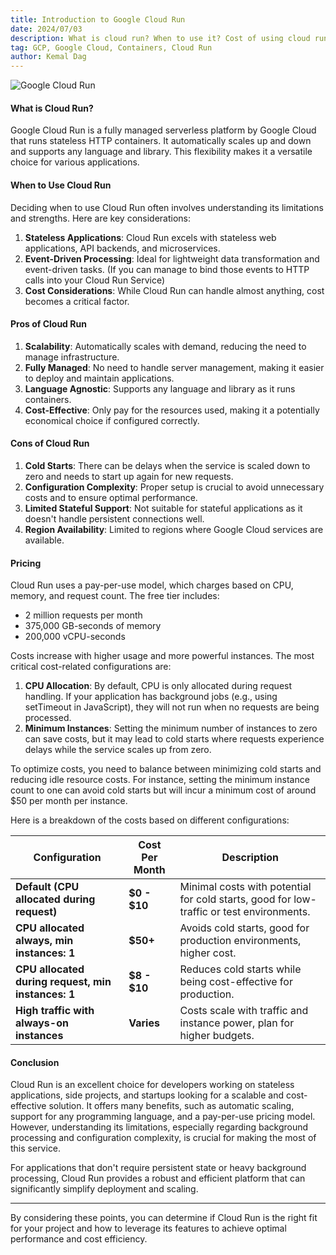 ```yaml
---
title: Introduction to Google Cloud Run
date: 2024/07/03
description: What is cloud run? When to use it? Cost of using cloud run.
tag: GCP, Google Cloud, Containers, Cloud Run
author: Kemal Dag
---
```


![Google Cloud Run](/images/posts/1/google-cloud-run.svg)

#### What is Cloud Run?

Google Cloud Run is a fully managed serverless platform by Google Cloud that runs stateless HTTP containers. It automatically scales up and down and supports any language and library. This flexibility makes it a versatile choice for various applications.

#### When to Use Cloud Run

Deciding when to use Cloud Run often involves understanding its limitations and strengths. Here are key considerations:

1. **Stateless Applications**: Cloud Run excels with stateless web applications, API backends, and microservices.
2. **Event-Driven Processing**: Ideal for lightweight data transformation and event-driven tasks. (If you can manage to bind those events to HTTP calls into your Cloud Run Service)
3. **Cost Considerations**: While Cloud Run can handle almost anything, cost becomes a critical factor.

#### Pros of Cloud Run

1. **Scalability**: Automatically scales with demand, reducing the need to manage infrastructure.
2. **Fully Managed**: No need to handle server management, making it easier to deploy and maintain applications.
3. **Language Agnostic**: Supports any language and library as it runs containers.
4. **Cost-Effective**: Only pay for the resources used, making it a potentially economical choice if configured correctly.

#### Cons of Cloud Run

1. **Cold Starts**: There can be delays when the service is scaled down to zero and needs to start up again for new requests.
2. **Configuration Complexity**: Proper setup is crucial to avoid unnecessary costs and to ensure optimal performance.
3. **Limited Stateful Support**: Not suitable for stateful applications as it doesn't handle persistent connections well.
4. **Region Availability**: Limited to regions where Google Cloud services are available.

#### Pricing

Cloud Run uses a pay-per-use model, which charges based on CPU, memory, and request count. The free tier includes:

- 2 million requests per month
- 375,000 GB-seconds of memory
- 200,000 vCPU-seconds

Costs increase with higher usage and more powerful instances. The most critical cost-related configurations are:

1. **CPU Allocation**: By default, CPU is only allocated during request handling. If your application has background jobs (e.g., using setTimeout in JavaScript), they will not run when no requests are being processed.
2. **Minimum Instances**: Setting the minimum number of instances to zero can save costs, but it may lead to cold starts where requests experience delays while the service scales up from zero.

To optimize costs, you need to balance between minimizing cold starts and reducing idle resource costs. For instance, setting the minimum instance count to one can avoid cold starts but will incur a minimum cost of around $50 per month per instance.

Here is a breakdown of the costs based on different configurations:

| Configuration                                      | Cost Per Month | Description                                                                              |
| -------------------------------------------------- | -------------- | ---------------------------------------------------------------------------------------- |
| **Default (CPU allocated during request)**         | **$0 - $10**   | Minimal costs with potential for cold starts, good for low-traffic or test environments. |
| **CPU allocated always, min instances: 1**         | **$50+**       | Avoids cold starts, good for production environments, higher cost.                       |
| **CPU allocated during request, min instances: 1** | **$8 - $10**   | Reduces cold starts while being cost-effective for production.                           |
| **High traffic with always-on instances**          | **Varies**     | Costs scale with traffic and instance power, plan for higher budgets.                    |

#### Conclusion

Cloud Run is an excellent choice for developers working on stateless applications, side projects, and startups looking for a scalable and cost-effective solution. It offers many benefits, such as automatic scaling, support for any programming language, and a pay-per-use pricing model. However, understanding its limitations, especially regarding background processing and configuration complexity, is crucial for making the most of this service.

For applications that don't require persistent state or heavy background processing, Cloud Run provides a robust and efficient platform that can significantly simplify deployment and scaling.

---

By considering these points, you can determine if Cloud Run is the right fit for your project and how to leverage its features to achieve optimal performance and cost efficiency.
